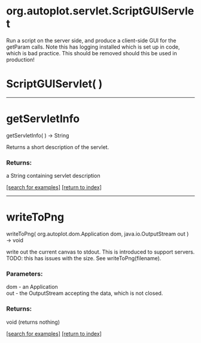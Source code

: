 # org.autoplot.servlet.ScriptGUIServlet

Run a script on the server side, and produce a client-side GUI for the 
 getParam calls.
 Note this has logging installed which is set up in code, which is bad practice.  This should be 
 removed should this be used in production!

# ScriptGUIServlet( )


***
<a name="getServletInfo"></a>
# getServletInfo
getServletInfo(  ) &rarr; String

Returns a short description of the servlet.

### Returns:
a String containing servlet description

<a href="https://github.com/autoplot/dev/search?q=getServletInfo&unscoped_q=getServletInfo">[search for examples]</a>
<a href="https://github.com/autoplot/documentation/blob/master/javadoc/index-all.md">[return to index]</a>

***
<a name="writeToPng"></a>
# writeToPng
writeToPng( org.autoplot.dom.Application dom, java.io.OutputStream out ) &rarr; void

write out the current canvas to stdout.  This is introduced to support servers.
 TODO: this has issues with the size.  See writeToPng(filename).

### Parameters:
dom - an Application
<br>out - the OutputStream accepting the data, which is not closed.

### Returns:
void (returns nothing)


<a href="https://github.com/autoplot/dev/search?q=writeToPng&unscoped_q=writeToPng">[search for examples]</a>
<a href="https://github.com/autoplot/documentation/blob/master/javadoc/index-all.md">[return to index]</a>

